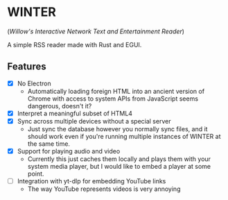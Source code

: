 # WINTER

(*Willow's Interactive Network Text and Entertainment Reader*)

A simple RSS reader made with Rust and EGUI.

## Features

* [x] No Electron
  * Automatically loading foreign HTML into an ancient version of Chrome with access to system APIs from JavaScript seems dangerous, doesn't it?
* [x] Interpret a meaningful subset of HTML4
* [x] Sync across multiple devices without a special server
  * Just sync the database however you normally sync files, and it should work even if you're running multiple instances of WINTER at the same time.
* [x] Support for playing audio and video
  * Currently this just caches them locally and plays them with your system media player, but I would like to embed a player at some point.
* [ ] Integration with yt-dlp for embedding YouTube links
  * The way YouTube represents videos is very annoying
